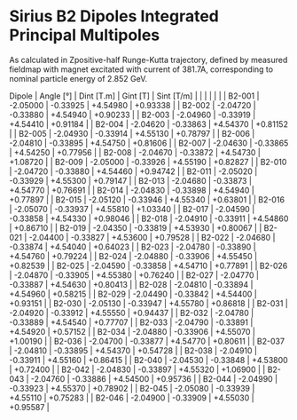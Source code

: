 Sirius B2 Dipoles Integrated Principal Multipoles
=================================================

As calculated in Zpositive-half Runge-Kutta trajectory,
defined by measured fieldmap with magnet excitated with current of 381.7A,
corresponding to nominal particle energy of 2.852 GeV.

  Dipole   |  Angle [°]   |  Dint [T.m]  |   Gint [T]   |  Sint [T/m]  |
           |              |              |              |              |
|  B2-001  |   -2.05000   |   -0.33925   |   +4.54980   |   +0.93338   |
|  B2-002  |   -2.04720   |   -0.33880   |   +4.54940   |   +0.90233   |
|  B2-003  |   -2.04960   |   -0.33919   |   +4.54410   |   +0.91184   |
|  B2-004  |   -2.04620   |   -0.33863   |   +4.54370   |   +0.81152   |
|  B2-005  |   -2.04930   |   -0.33914   |   +4.55130   |   +0.78797   |
|  B2-006  |   -2.04810   |   -0.33895   |   +4.54750   |   +0.81606   |
|  B2-007  |   -2.04630   |   -0.33865   |   +4.54250   |   +0.77956   |
|  B2-008  |   -2.04670   |   -0.33872   |   +4.54730   |   +1.08720   |
|  B2-009  |   -2.05000   |   -0.33926   |   +4.55190   |   +0.82827   |
|  B2-010  |   -2.04720   |   -0.33880   |   +4.54460   |   +0.94742   |
|  B2-011  |   -2.05020   |   -0.33929   |   +4.55300   |   +0.79147   |
|  B2-013  |   -2.04680   |   -0.33873   |   +4.54770   |   +0.76691   |
|  B2-014  |   -2.04830   |   -0.33898   |   +4.54940   |   +0.77897   |
|  B2-015  |   -2.05120   |   -0.33946   |   +4.55340   |   +0.63801   |
|  B2-016  |   -2.05070   |   -0.33937   |   +4.55810   |   +1.03340   |
|  B2-017  |   -2.04590   |   -0.33858   |   +4.54330   |   +0.98046   |
|  B2-018  |   -2.04910   |   -0.33911   |   +4.54860   |   +0.86710   |
|  B2-019  |   -2.04350   |   -0.33819   |   +4.53930   |   +0.80067   |
|  B2-021  |   -2.04400   |   -0.33827   |   +4.53600   |   +0.79528   |
|  B2-022  |   -2.04680   |   -0.33874   |   +4.54040   |   +0.64023   |
|  B2-023  |   -2.04780   |   -0.33890   |   +4.54760   |   +0.79224   |
|  B2-024  |   -2.04880   |   -0.33906   |   +4.55450   |   +0.82539   |
|  B2-025  |   -2.04590   |   -0.33858   |   +4.54710   |   +0.77891   |
|  B2-026  |   -2.04870   |   -0.33905   |   +4.55380   |   +0.76240   |
|  B2-027  |   -2.04770   |   -0.33887   |   +4.54630   |   +0.80413   |
|  B2-028  |   -2.04810   |   -0.33894   |   +4.54960   |   +0.58215   |
|  B2-029  |   -2.04490   |   -0.33842   |   +4.54400   |   +0.93151   |
|  B2-030  |   -2.05130   |   -0.33947   |   +4.55780   |   +0.86818   |
|  B2-031  |   -2.04920   |   -0.33912   |   +4.55550   |   +0.94437   |
|  B2-032  |   -2.04780   |   -0.33889   |   +4.54540   |   +0.77707   |
|  B2-033  |   -2.04790   |   -0.33891   |   +4.54920   |   +0.57152   |
|  B2-034  |   -2.04880   |   -0.33906   |   +4.55070   |   +1.00190   |
|  B2-036  |   -2.04700   |   -0.33877   |   +4.54770   |   +0.80611   |
|  B2-037  |   -2.04810   |   -0.33895   |   +4.54370   |   +0.54728   |
|  B2-038  |   -2.04910   |   -0.33911   |   +4.55160   |   +0.86415   |
|  B2-040  |   -2.04530   |   -0.33848   |   +4.53800   |   +0.72400   |
|  B2-042  |   -2.04830   |   -0.33897   |   +4.55320   |   +1.06900   |
|  B2-043  |   -2.04760   |   -0.33886   |   +4.54500   |   +0.95736   |
|  B2-044  |   -2.04990   |   -0.33923   |   +4.55370   |   +0.78902   |
|  B2-045  |   -2.05080   |   -0.33939   |   +4.55110   |   +0.75283   |
|  B2-046  |   -2.04900   |   -0.33909   |   +4.55030   |   +0.95587   |
